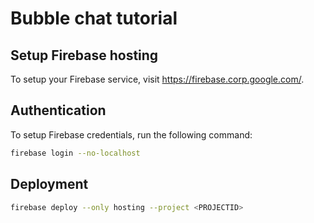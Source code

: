 # Bubble chat tutorial

## Setup Firebase hosting
To setup your Firebase service, visit https://firebase.corp.google.com/.
## Authentication
To setup Firebase credentials, run the following command:
```bash
firebase login --no-localhost
```
## Deployment
```bash
firebase deploy --only hosting --project <PROJECTID>
```